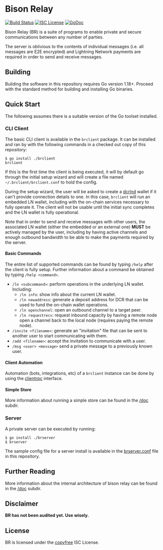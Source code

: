 Bison Relay
===

[![Build Status](https://github.com/companyzero/bisonrelay/workflows/Build%20and%20Test/badge.svg)](https://github.com/companyzero/bisonrelay/actions)
[![ISC License](https://img.shields.io/badge/license-ISC-blue.svg)](http://copyfree.org)
[![GoDoc](https://img.shields.io/badge/godoc-reference-blue.svg)](http://pkg.go.dev/github.com/companyzero/bisonrelay)

Bison Relay (BR) is a suite of programs to enable private and secure
communications between any number of parties.

The server is oblivious to the contents of individual messages (i.e. all
messages are E2E encrypted) and Lightning Network payments are required in order
to send and receive messages.


## Building

Building the software in this repository requires Go version 1.18+. Proceed with
the standard method for building and installing Go binaries.

## Quick Start

The following assumes there is a suitable version of the Go toolset installed.

### CLI Client

The basic CLI client is available in the `brclient` package. It can be installed
and ran by with the following commands in a checked out copy of this repository:

```
$ go install ./brclient
brclient
```

If this is the first time the client is being executed, it will by default
go through the initial setup wizard and will create a file named
`~/.brclient/brclient.conf` to hold the config.

During the setup wizard, the user will be asked to create a
[dcrlnd](https://github.com/decred/dcrlnd) wallet if it can't provide connection
details to one. In this case, `brclient` will run an embedded LN wallet,
including with the on-chain services necessary to fully operate it. The client
will not be usable until the initial sync completes and the LN wallet is fully
operational.

Note that in order to send and receive messages with other users, the associated
LN wallet (either the embedded or an external one) **MUST** be actively managed
by the user, including by having active channels and enough outbound bandwidth
to be able to make the payments required by the server.

#### Basic Commands

The entire list of supported commands can be found by typing `/help` after the
client is fully setup. Further information about a command be obtained by typing
`/help <command>`.

- `/ln <subcommand>`: perform operations in the underlying LN wallet. Including:
  - `/ln info`: show info about the current LN wallet.
  - `/ln newaddress`: generate a deposit address for DCR that can be used to
    fund the on-chain wallet operations.
  - `/ln openchannel`: open an outbound channel to a target peer.
  - `/ln requestrecv`: request inbound capacity by having a remote node open a
    channel back to the local node (requires paying the remote node).
- `/invite <filename>`: generate an "invitation" file that can be sent to
  another user to start communicating with them.
- `/add <filename>`: accept the invitation to communicate with a user.
- `/msg <user> <message>` send a private message to a previously known user.

#### Client Automation

Automation (bots, integrations, etc) of a `brclient` instance can be done by
using the [clientrpc](clientrpc) interface.

#### Simple Store

More information about running a simple store can be found in
the [/doc](/doc/simplestore.md) subdir.

### Server

A private server can be executed by running:

```
$ go install ./brserver
$ brserver
```

The sample config file for a server install is available in the
[brserver.conf](/brserver/brserver.conf) file in this repository.

## Further Reading

More information about the internal architecture of bison relay can be found in
the [/doc](/doc/README.md) subdir.


## Disclaimer

**BR has not been audited yet.  Use wisely.**

## License

BR is licensed under the [copyfree](http://copyfree.org) ISC License.
